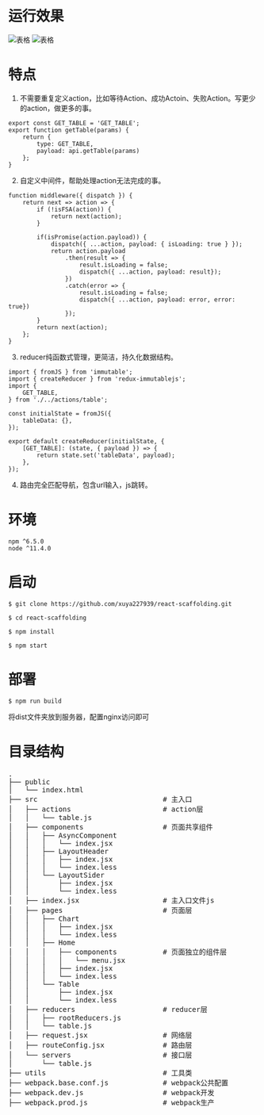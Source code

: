 # 运行效果
![表格](https://sight-world.oss-cn-hangzhou.aliyuncs.com/images/WechatIMG615.png)
![表格](https://sight-world.oss-cn-hangzhou.aliyuncs.com/images/WechatIMG616.png)

# 特点
1. 不需要重复定义action，比如等待Action、成功Actoin、失败Action。写更少的action，做更多的事。
```
export const GET_TABLE = 'GET_TABLE';
export function getTable(params) {
    return {
        type: GET_TABLE,
        payload: api.getTable(params)
    };
}
```
2. 自定义中间件，帮助处理action无法完成的事。
```
function middleware({ dispatch }) {
    return next => action => {
        if (!isFSA(action)) {
            return next(action);
        }

        if(isPromise(action.payload)) {
            dispatch({ ...action, payload: { isLoading: true } });
            return action.payload
                .then(result => {
                    result.isLoading = false;
                    dispatch({ ...action, payload: result});
                })
                .catch(error => {
                    result.isLoading = false;
                    dispatch({ ...action, payload: error, error: true})
                });
        }
        return next(action);
    };
}
```
3. reducer纯函数式管理，更简洁，持久化数据结构。
```
import { fromJS } from 'immutable';
import { createReducer } from 'redux-immutablejs';
import {
    GET_TABLE,
} from './../actions/table';

const initialState = fromJS({
    tableData: {},
});

export default createReducer(initialState, {
    [GET_TABLE]: (state, { payload }) => {
        return state.set('tableData', payload);
    },
});
```
4. 路由完全匹配导航，包含url输入，js跳转。

# 环境
```
npm ^6.5.0
node ^11.4.0
```

# 启动
```
$ git clone https://github.com/xuya227939/react-scaffolding.git

$ cd react-scaffolding

$ npm install

$ npm start
```

# 部署
```
$ npm run build
```
将dist文件夹放到服务器，配置nginx访问即可

# 目录结构
<pre>
.
├── public
│   └── index.html
├── src                              # 主入口
│   ├── actions                      # action层
│   │   └── table.js
│   ├── components                   # 页面共享组件
│   │   ├── AsyncComponent
│   │   │   └── index.jsx
│   │   ├── LayoutHeader
│   │   │   ├── index.jsx
│   │   │   └── index.less
│   │   └── LayoutSider
│   │       ├── index.jsx
│   │       └── index.less
│   ├── index.jsx                    # 主入口文件js
│   ├── pages                        # 页面层
│   │   ├── Chart
│   │   │   ├── index.jsx
│   │   │   └── index.less
│   │   ├── Home
│   │   │   ├── components           # 页面独立的组件层
│   │   │   │   └── menu.jsx
│   │   │   ├── index.jsx
│   │   │   └── index.less
│   │   └── Table
│   │       ├── index.jsx
│   │       └── index.less
│   ├── reducers                     # reducer层
│   │   ├── rootReducers.js
│   │   └── table.js
│   ├── request.jsx                  # 网络层
│   ├── routeConfig.jsx              # 路由层
│   └── servers                      # 接口层
│       └── table.js
├── utils                            # 工具类
├── webpack.base.conf.js             # webpack公共配置
├── webpack.dev.js                   # webpack开发
├── webpack.prod.js                  # webpack生产
</pre>
